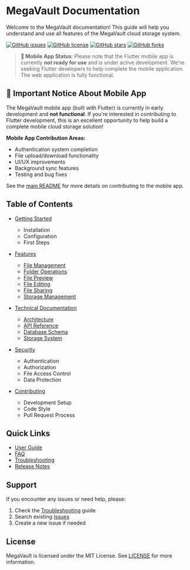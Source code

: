 # MegaVault Documentation

Welcome to the MegaVault documentation! This guide will help you understand and use all features of the MegaVault cloud storage system.

[![GitHub issues](https://img.shields.io/github/issues/iotserver24/S3-MegaVault)](https://github.com/iotserver24/S3-MegaVault/issues)
[![GitHub license](https://img.shields.io/github/license/iotserver24/S3-MegaVault)](https://github.com/iotserver24/S3-MegaVault/blob/main/LICENSE)
[![GitHub stars](https://img.shields.io/github/stars/iotserver24/S3-MegaVault)](https://github.com/iotserver24/S3-MegaVault/stargazers)
[![GitHub forks](https://img.shields.io/github/forks/iotserver24/S3-MegaVault)](https://github.com/iotserver24/S3-MegaVault/network)

> **📱 Mobile App Status**: Please note that the Flutter mobile app is currently **not ready for use** and is under active development. We're seeking Flutter developers to help complete the mobile application. The web application is fully functional.

## 🚨 Important Notice About Mobile App

The MegaVault mobile app (built with Flutter) is currently in early development and **not functional**. If you're interested in contributing to Flutter development, this is an excellent opportunity to help build a complete mobile cloud storage solution!

**Mobile App Contribution Areas:**
- Authentication system completion
- File upload/download functionality  
- UI/UX improvements
- Background sync features
- Testing and bug fixes

See the [main README](../README.md) for more details on contributing to the mobile app.

## Table of Contents

- [Getting Started](./getting-started.md)
  - Installation
  - Configuration
  - First Steps

- [Features](./features/README.md)
  - [File Management](./features/file-management.md)
  - [Folder Operations](./features/folder-operations.md)
  - [File Preview](./features/file-preview.md)
  - [File Editing](./features/file-editing.md)
  - [File Sharing](./features/file-sharing.md)
  - [Storage Management](./features/storage-management.md)

- [Technical Documentation](./technical/README.md)
  - [Architecture](./technical/architecture.md)
  - [API Reference](./technical/api-reference.md)
  - [Database Schema](./technical/database-schema.md)
  - [Storage System](./technical/storage-system.md)

- [Security](./security.md)
  - Authentication
  - Authorization
  - File Access Control
  - Data Protection

- [Contributing](./contributing.md)
  - Development Setup
  - Code Style
  - Pull Request Process

## Quick Links

- [User Guide](./user-guide.md)
- [FAQ](./faq.md)
- [Troubleshooting](./troubleshooting.md)
- [Release Notes](./release-notes.md)

## Support

If you encounter any issues or need help, please:
1. Check the [Troubleshooting](./troubleshooting.md) guide
2. Search existing [Issues](https://github.com/iotserver24/S3-MegaVault/issues)
3. Create a new issue if needed

## License

MegaVault is licensed under the MIT License. See [LICENSE](../LICENSE) for more information. 